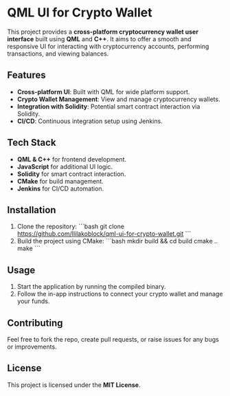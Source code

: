 
# QML UI for Crypto Wallet

This project provides a **cross-platform cryptocurrency wallet user interface** built using **QML** and **C++**. It aims to offer a smooth and responsive UI for interacting with cryptocurrency accounts, performing transactions, and viewing balances.

## Features
- **Cross-platform UI**: Built with QML for wide platform support.
- **Crypto Wallet Management**: View and manage cryptocurrency wallets.
- **Integration with Solidity**: Potential smart contract interaction via Solidity.
- **CI/CD**: Continuous integration setup using Jenkins.

## Tech Stack
- **QML & C++** for frontend development.
- **JavaScript** for additional UI logic.
- **Solidity** for smart contract interaction.
- **CMake** for build management.
- **Jenkins** for CI/CD automation.

## Installation
1. Clone the repository:
   \`\`\`bash
   git clone https://github.com/llilakoblock/qml-ui-for-crypto-wallet.git
   \`\`\`
2. Build the project using CMake:
   \`\`\`bash
   mkdir build && cd build
   cmake ..
   make
   \`\`\`

## Usage
1. Start the application by running the compiled binary.
2. Follow the in-app instructions to connect your crypto wallet and manage your funds.

## Contributing
Feel free to fork the repo, create pull requests, or raise issues for any bugs or improvements.

## License
This project is licensed under the **MIT License**.
